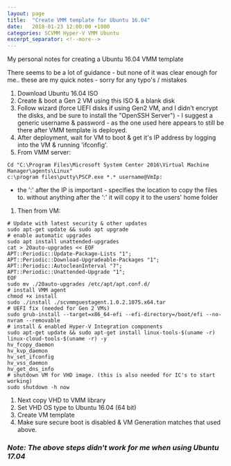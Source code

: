 ```yaml
---
layout: page
title:  "Create VMM template for Ubuntu 16.04"
date:   2018-01-23 12:00:00 +1000
categories: SCVMM Hyper-V VMM Ubuntu
excerpt_separator: <!--more-->
---
```

My personal notes for creating a Ubuntu 16.04 VMM template
<!--more-->

There seems to be a lot of guidance - but none of it was clear enough for me.. these are my quick notes - sorry for any typo's / mistakes

1. Download Ubuntu 16.04 ISO
1. Create & boot a Gen 2 VM using this ISO & a blank disk
1. Follow wizard (force UEFI disks if using  Gen2 VM, and I didn't encrypt the disks, and be sure to install the "OpenSSH Server") - I suggest a generic username & password - as the one used here appears to still be there after VMM template is deployed.
1. After deployment, wait for VM to boot & get it's IP address by logging into the VM & running 'ifconfig'.
1. From VMM server:
```
Cd "C:\Program Files\Microsoft System Center 2016\Virtual Machine Manager\agents\Linux"
c:\program files\putty\PSCP.exe *.* username@VmIp:
```
   * the ':' after the IP is important - specifies the location to copy the files to. without anything after the ':' it will copy it to the users' home folder
1. Then from VM:
```
# Update with latest security & other updates
sudo apt-get update && sudo apt upgrade
# enable automatic upgrades
sudo apt install unattended-upgrades
cat > 20auto-upgrades << EOF
APT::Periodic::Update-Package-Lists "1";
APT::Periodic::Download-Upgradeable-Packages "1";
APT::Periodic::AutocleanInterval "7";
APT::Periodic::Unattended-Upgrade "1";
EOF
sudo mv ./20auto-upgrades /etc/apt/apt.conf.d/
# install VMM agent
chmod +x install
sudo ./install ./scvmmguestagent.1.0.2.1075.x64.tar
# UEFI fix (needed for Gen 2 VMs)
sudo grub-install --target=x86_64-efi --efi-directory=/boot/efi --no-nvram --removable
# install & enabled Hyper-V Integration components
sudo apt-get update && sudo apt-get install linux-tools-$(uname -r) linux-cloud-tools-$(uname -r) -y
hv_fcopy_daemon
hv_kvp_daemon
hv_set_ifconfig
hv_vss_daemon
hv_get_dns_info
# shutdown VM for VHD image. (this is also needed for IC's to start working)
sudo shutdown -h now
```

1. Next copy VHD to VMM library
1. Set VHD OS type to Ubuntu 16.04 (64 bit)
1. Create VM template
1. Make sure secure boot is disabled & VM Generation matches that used above.

### *Note: The above steps didn't work for me when using Ubuntu 17.04*

